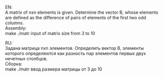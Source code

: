 EN:<br/>
A matrix of nxn elements is given. Determine the vector B, whose elements are defined as the difference of pairs of elements of the first two odd columns.<br/>
Assembly:<br/>
make
./matr
input of matrix size from 3 to 10

RU:<br/>
Задана матрица nхn элементов. Определить вектор В, элементы которого определяются как разность пар элементов первых двух нечетных столбцов.<br/>
Сборка:<br/>
make 
./matr
ввод размера матрицы от 3 до 10